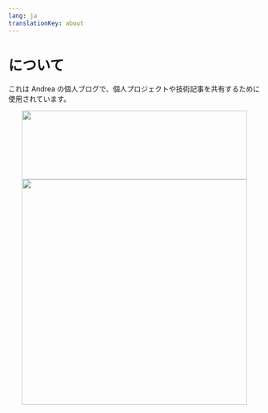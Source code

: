 ```yaml
---
lang: ja
translationKey: about
---
```


# について

これは Andrea の個人ブログで、個人プロジェクトや技術記事を共有するために使用されています。

<div align="center"> <img height="137px" width="450px" style="width: 450px" src="https://github-readme-stats.vercel.app/api?username=AndreaFrederica&hide_title=true&hide_border=true&show_icons=trueline_height=21&text_color=000&icon_color=000&bg_color=0,ea6161,ffc64d,fffc4d,52fa5a&theme=graywhite" /> 
</div>
<div align="center"> <img  style="width: 450px" src="https://github-readme-stats.vercel.app/api/top-langs/?username=AndreaFrederica&hide_title=true&hide_border=true&layout=compact&langs_count=6&text_color=000&icon_color=fff&bg_color=0,52fa5a,4dfcff,c64dff&theme=graywhite" /> </div>
